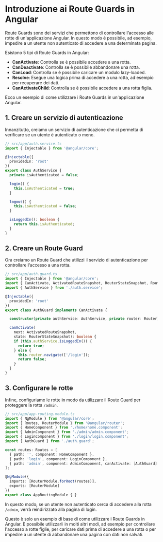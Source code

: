# Introduzione ai Route Guards in Angular

Route Guards sono dei servizi che permettono di controllare l'accesso alle rotte di un'applicazione Angular. In questo modo è possibile, ad esempio, impedire a un utente non autenticato di accedere a una determinata pagina.

Esistono 5 tipi di Route Guards in Angular:

* **CanActivate**: Controlla se è possibile accedere a una rotta.
* **CanDeactivate**: Controlla se è possibile abbandonare una rotta.
* **CanLoad**: Controlla se è possibile caricare un modulo lazy-loaded.
* **Resolve**: Esegue una logica prima di accedere a una rotta, ad esempio per recuperare dei dati.
* **CanActivateChild**: Controlla se è possibile accedere a una rotta figlia.

Ecco un esempio di come utilizzare i Route Guards in un'applicazione Angular.

## **1. Creare un servizio di autenticazione**

Innanzitutto, creiamo un servizio di autenticazione che ci permetta di verificare se un utente è autenticato o meno.

```typescript
// src/app/auth.service.ts
import { Injectable } from '@angular/core';

@Injectable({
  providedIn: 'root'
})
export class AuthService {
  private isAuthenticated = false;

  login() {
    this.isAuthenticated = true;
  }

  logout() {
    this.isAuthenticated = false;
  }

  isLoggedIn(): boolean {
    return this.isAuthenticated;
  }
}
```

## **2. Creare un Route Guard**

Ora creiamo un Route Guard che utilizzi il servizio di autenticazione per controllare l'accesso a una rotta.

```typescript
// src/app/auth.guard.ts
import { Injectable } from '@angular/core';
import { CanActivate, ActivatedRouteSnapshot, RouterStateSnapshot, Router } from '@angular/router';
import { AuthService } from './auth.service';

@Injectable({
  providedIn: 'root'
})
export class AuthGuard implements CanActivate {

  constructor(private authService: AuthService, private router: Router) {}

  canActivate(
    next: ActivatedRouteSnapshot,
    state: RouterStateSnapshot): boolean {
    if (this.authService.isLoggedIn()) {
      return true;
    } else {
      this.router.navigate(['/login']);
      return false;
    }
  }
}
```

## **3. Configurare le rotte**

Infine, configuriamo le rotte in modo da utilizzare il Route Guard per proteggere la rotta `/admin`.

```typescript
// src/app/app-routing.module.ts
import { NgModule } from '@angular/core';
import { Routes, RouterModule } from '@angular/router';
import { HomeComponent } from './home/home.component';
import { AdminComponent } from './admin/admin.component';
import { LoginComponent } from './login/login.component';
import { AuthGuard } from './auth.guard';

const routes: Routes = [
  { path: '', component: HomeComponent },
  { path: 'login', component: LoginComponent },
  { path: 'admin', component: AdminComponent, canActivate: [AuthGuard] }
];

@NgModule({
  imports: [RouterModule.forRoot(routes)],
  exports: [RouterModule]
})
export class AppRoutingModule { }
```

In questo modo, se un utente non autenticato cerca di accedere alla rotta `/admin`, verrà reindirizzato alla pagina di login.

Questo è solo un esempio di base di come utilizzare i Route Guards in Angular. È possibile utilizzarli in molti altri modi, ad esempio per controllare l'accesso a rotte figlie, per caricare dati prima di accedere a una rotta o per impedire a un utente di abbandonare una pagina con dati non salvati.
